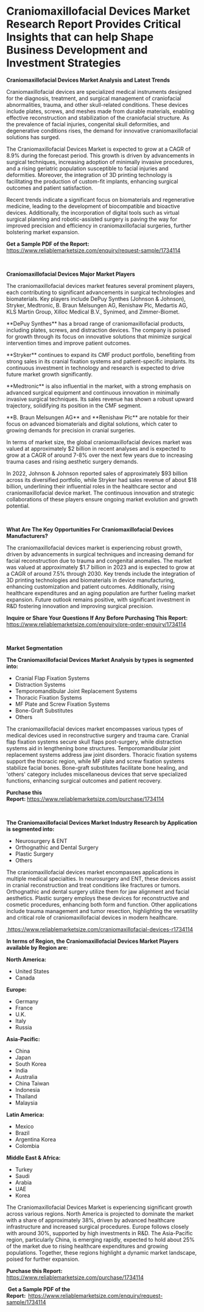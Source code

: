 <p><h1>Craniomaxillofacial Devices Market Research Report Provides Critical Insights that can help Shape Business Development and Investment Strategies</h1></p><p><strong>Craniomaxillofacial Devices Market Analysis and Latest Trends</strong></p>
<p><p>Craniomaxillofacial devices are specialized medical instruments designed for the diagnosis, treatment, and surgical management of craniofacial abnormalities, trauma, and other skull-related conditions. These devices include plates, screws, and meshes made from durable materials, enabling effective reconstruction and stabilization of the craniofacial structure. As the prevalence of facial injuries, congenital skull deformities, and degenerative conditions rises, the demand for innovative craniomaxillofacial solutions has surged.</p><p>The Craniomaxillofacial Devices Market is expected to grow at a CAGR of 8.9% during the forecast period. This growth is driven by advancements in surgical techniques, increasing adoption of minimally invasive procedures, and a rising geriatric population susceptible to facial injuries and deformities. Moreover, the integration of 3D printing technology is facilitating the production of custom-fit implants, enhancing surgical outcomes and patient satisfaction.</p><p>Recent trends indicate a significant focus on biomaterials and regenerative medicine, leading to the development of biocompatible and bioactive devices. Additionally, the incorporation of digital tools such as virtual surgical planning and robotic-assisted surgery is paving the way for improved precision and efficiency in craniomaxillofacial surgeries, further bolstering market expansion.</p></p>
<p><strong>Get a Sample PDF of the Report:&nbsp;</strong> <a href="https://www.reliablemarketsize.com/enquiry/request-sample/1734114?utm_campaign=2640&utm_medium=2&utm_source=Github&utm_content=ia&utm_term=13042025&utm_id=craniomaxillofacial-devices">https://www.reliablemarketsize.com/enquiry/request-sample/1734114</a></p>
<p>&nbsp;</p>
<p><strong>Craniomaxillofacial Devices Major Market Players</strong></p>
<p><p>The craniomaxillofacial devices market features several prominent players, each contributing to significant advancements in surgical technologies and biomaterials. Key players include DePuy Synthes (Johnson & Johnson), Stryker, Medtronic, B. Braun Melsungen AG, Renishaw Plc, Medartis AG, KLS Martin Group, Xilloc Medical B.V., Synimed, and Zimmer-Biomet.</p><p>**DePuy Synthes** has a broad range of craniomaxillofacial products, including plates, screws, and distraction devices. The company is poised for growth through its focus on innovative solutions that minimize surgical intervention times and improve patient outcomes.</p><p>**Stryker** continues to expand its CMF product portfolio, benefiting from strong sales in its cranial fixation systems and patient-specific implants. Its continuous investment in technology and research is expected to drive future market growth significantly.</p><p>**Medtronic** is also influential in the market, with a strong emphasis on advanced surgical equipment and continuous innovation in minimally invasive surgical techniques. Its sales revenue has shown a robust upward trajectory, solidifying its position in the CMF segment.</p><p>**B. Braun Melsungen AG** and **Renishaw Plc** are notable for their focus on advanced biomaterials and digital solutions, which cater to growing demands for precision in cranial surgeries.</p><p>In terms of market size, the global craniomaxillofacial devices market was valued at approximately $2 billion in recent analyses and is expected to grow at a CAGR of around 7-8% over the next few years due to increasing trauma cases and rising aesthetic surgery demands. </p><p>In 2022, Johnson & Johnson reported sales of approximately $93 billion across its diversified portfolio, while Stryker had sales revenue of about $18 billion, underlining their influential roles in the healthcare sector and craniomaxillofacial device market. The continuous innovation and strategic collaborations of these players ensure ongoing market evolution and growth potential.</p></p>
<p>&nbsp;</p>
<p><strong>What Are The Key Opportunities For Craniomaxillofacial Devices Manufacturers?</strong></p>
<p><p>The craniomaxillofacial devices market is experiencing robust growth, driven by advancements in surgical techniques and increasing demand for facial reconstruction due to trauma and congenital anomalies. The market was valued at approximately $1.7 billion in 2023 and is expected to grow at a CAGR of around 7.5% through 2030. Key trends include the integration of 3D printing technologies and biomaterials in device manufacturing, enhancing customization and patient outcomes. Additionally, rising healthcare expenditures and an aging population are further fueling market expansion. Future outlook remains positive, with significant investment in R&D fostering innovation and improving surgical precision.</p></p>
<p><strong>Inquire or Share Your Questions If Any Before Purchasing This Report:</strong> <a href="https://www.reliablemarketsize.com/enquiry/pre-order-enquiry/1734114?utm_campaign=2640&utm_medium=2&utm_source=Github&utm_content=ia&utm_term=13042025&utm_id=craniomaxillofacial-devices">https://www.reliablemarketsize.com/enquiry/pre-order-enquiry/1734114</a></p>
<p>&nbsp;</p>
<p><strong>Market Segmentation</strong></p>
<p><strong>The Craniomaxillofacial Devices Market Analysis by types is segmented into:</strong></p>
<p><ul><li>Cranial Flap Fixation Systems</li><li>Distraction Systems</li><li>Temporomandibular Joint Replacement Systems</li><li>Thoracic Fixation Systems</li><li>MF Plate and Screw Fixation Systems</li><li>Bone-Graft Substitutes</li><li>Others</li></ul></p>
<p><p>The craniomaxillofacial devices market encompasses various types of medical devices used in reconstructive surgery and trauma care. Cranial flap fixation systems secure skull flaps post-surgery, while distraction systems aid in lengthening bone structures. Temporomandibular joint replacement systems address jaw joint disorders. Thoracic fixation systems support the thoracic region, while MF plate and screw fixation systems stabilize facial bones. Bone-graft substitutes facilitate bone healing, and 'others' category includes miscellaneous devices that serve specialized functions, enhancing surgical outcomes and patient recovery.</p></p>
<p><strong>Purchase this Report:&nbsp;</strong><a href="https://www.reliablemarketsize.com/purchase/1734114?utm_campaign=2640&utm_medium=2&utm_source=Github&utm_content=ia&utm_term=13042025&utm_id=craniomaxillofacial-devices">https://www.reliablemarketsize.com/purchase/1734114</a></p>
<p>&nbsp;</p>
<p><strong>The Craniomaxillofacial Devices Market Industry Research by Application is segmented into:</strong></p>
<p><ul><li>Neurosurgery & ENT</li><li>Orthognathic and Dental Surgery</li><li>Plastic Surgery</li><li>Others</li></ul></p>
<p><p>The craniomaxillofacial devices market encompasses applications in multiple medical specialties. In neurosurgery and ENT, these devices assist in cranial reconstruction and treat conditions like fractures or tumors. Orthognathic and dental surgery utilize them for jaw alignment and facial aesthetics. Plastic surgery employs these devices for reconstructive and cosmetic procedures, enhancing both form and function. Other applications include trauma management and tumor resection, highlighting the versatility and critical role of craniomaxillofacial devices in modern healthcare.</p></p>
<p><a href="https://www.reliablemarketsize.com/craniomaxillofacial-devices-r1734114?utm_campaign=2640&utm_medium=2&utm_source=Github&utm_content=ia&utm_term=13042025&utm_id=craniomaxillofacial-devices">&nbsp;https://www.reliablemarketsize.com/craniomaxillofacial-devices-r1734114</a></p>
<p><strong>In terms of Region, the Craniomaxillofacial Devices Market Players available by Region are:</strong></p>
<p>
    <p> <strong> North America: </strong>
        <ul>
            <li>United States</li>
            <li>Canada</li>
        </ul>
        </p> 
    <p> <strong> Europe: </strong>
        <ul>
            <li>Germany</li>
            <li>France</li>
            <li>U.K.</li>
            <li>Italy</li>
            <li>Russia</li>
        </ul>
        </p> 
    <p> <strong> Asia-Pacific: </strong>
        <ul>
            <li>China</li>
            <li>Japan</li>
            <li>South Korea</li>
            <li>India</li>
            <li>Australia</li>
            <li>China Taiwan</li>
            <li>Indonesia</li>
            <li>Thailand</li>
            <li>Malaysia</li>
        </ul>
        </p> 
    <p> <strong> Latin America: </strong>
        <ul>
            <li>Mexico</li>
            <li>Brazil</li>
            <li>Argentina Korea</li>
            <li>Colombia</li>
        </ul>
        </p> 
    <p> <strong> Middle East & Africa: </strong>
        <ul>
            <li>Turkey</li>
            <li>Saudi</li>
            <li>Arabia</li>
            <li>UAE</li>
            <li>Korea</li>
        </ul>
    </p>
    </p>
<p><p>The Craniomaxillofacial Devices Market is experiencing significant growth across various regions. North America is projected to dominate the market with a share of approximately 38%, driven by advanced healthcare infrastructure and increased surgical procedures. Europe follows closely with around 30%, supported by high investments in R&D. The Asia-Pacific region, particularly China, is emerging rapidly, expected to hold about 25% of the market due to rising healthcare expenditures and growing populations. Together, these regions highlight a dynamic market landscape, poised for further expansion.</p></p>
<p><strong>Purchase this Report: </strong><a href="https://www.reliablemarketsize.com/purchase/1734114?utm_campaign=2640&utm_medium=2&utm_source=Github&utm_content=ia&utm_term=13042025&utm_id=craniomaxillofacial-devices">https://www.reliablemarketsize.com/purchase/1734114</a></p>
<p>&nbsp;<strong>Get a Sample PDF of the Report:&nbsp;&nbsp;</strong><a href="https://www.reliablemarketsize.com/enquiry/request-sample/1734114?utm_campaign=2640&utm_medium=2&utm_source=Github&utm_content=ia&utm_term=13042025&utm_id=craniomaxillofacial-devices">https://www.reliablemarketsize.com/enquiry/request-sample/1734114</a></p>
<p><strong></strong></p>
<p><p></p><p></p><p></p></p>